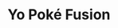 ---
layout: place
title: Yo Poké Fusion
permalink: /montana/bozeman/yo-poke-fusion.html
stateAbbr: MT
stateName: Montana
cityName: Bozeman
seo:
  type: restaurant
  links: http://www.yopokefusion.com/
place_id: ChIJkTAggdVFRVMRy_irvYKBDmM
photos:
  - name: >-
      places/ChIJkTAggdVFRVMRy_irvYKBDmM/photos/AeeoHcLM4DV1Fmfihw3gm-kdqcjJYeC4IvFMqx7m3jBPyQRyLuGa2XE1fCxBrRFsl3XHlCxuaNIK44NJsLpbWCDht1XFGz9hf-660Oxz4CPFEk4zogs9XFmvwGo30MvitJZ-csziYWLOH64dAZoQGEQy9md7ryI8DGyHuTHOC8NVBucGX9ItEhK0fUk8Gh8HWF7UOHyR08PpH3xK9aKoIh8rGb23YGHqVVkVB_BzvMcyEjnQKZiUbzPT27LTG6ltmZ2aK_I2KQ_JYvhqTzHcgmM0gkNRAn_ijJJ1-P3jrFZfT8_Djg
    widthPx: 3024
    heightPx: 4032
    authorAttributions:
      - displayName: Yo Poké Fusion
        uri: https://maps.google.com/maps/contrib/115812666557782166323
        photoUri: >-
          https://lh3.googleusercontent.com/a-/ALV-UjUi1aR9yPOkcSVB0-miMvN0hn8YDkxU3XpoFYuvytwaqCeWDGU=s100-p-k-no-mo
    flagContentUri: >-
      https://www.google.com/local/imagery/report/?cb_client=maps_api_places.places_api&image_key=!1e10!2sAF1QipN2muA2Pf5xl2Bl8Mhb3_v0ezmU-H7g0vjHXaeA&hl=en-US
    googleMapsUri: >-
      https://www.google.com/maps/place//data=!3m4!1e2!3m2!1sAF1QipN2muA2Pf5xl2Bl8Mhb3_v0ezmU-H7g0vjHXaeA!2e10!4m2!3m1!1s0x534545d581203091:0x630e8182bdabf8cb
  - name: >-
      places/ChIJkTAggdVFRVMRy_irvYKBDmM/photos/AeeoHcJPSlqn6g6IcWDy0PRh-3yXlRmuikb8lQxpZHRQp4j5jyE1CCggMDLodn-5saumJcMtJrhHr4mmpJvfH1IcpDso-QuouHFiYA8cJ-FXOAB78x9cnpc3Xab9tgjrtqZUd3Lv9ZBhvtiUkA2lm7DoJ_vHDKE7aB-vdj8IjVdbbcGrdRW7wXw9Vhl_1Pf5krp0Xx2fHcsn2S2qyXX0sybuPKYjcZ3jpjyynqwAPoq8kNDmLbQS5kEoMlY3UdDi9GYW9ZG-o5uTn5xKBDEKEvnDehRcc9ngRUtYufj_ZZme1OZ5FA
    widthPx: 1798
    heightPx: 1798
    authorAttributions:
      - displayName: Yo Poké Fusion
        uri: https://maps.google.com/maps/contrib/115812666557782166323
        photoUri: >-
          https://lh3.googleusercontent.com/a-/ALV-UjUi1aR9yPOkcSVB0-miMvN0hn8YDkxU3XpoFYuvytwaqCeWDGU=s100-p-k-no-mo
    flagContentUri: >-
      https://www.google.com/local/imagery/report/?cb_client=maps_api_places.places_api&image_key=!1e10!2sAF1QipMZgt5v_hqnIyr5s_6atJaQTjOqMYYb0LcARIPA&hl=en-US
    googleMapsUri: >-
      https://www.google.com/maps/place//data=!3m4!1e2!3m2!1sAF1QipMZgt5v_hqnIyr5s_6atJaQTjOqMYYb0LcARIPA!2e10!4m2!3m1!1s0x534545d581203091:0x630e8182bdabf8cb
  - name: >-
      places/ChIJkTAggdVFRVMRy_irvYKBDmM/photos/AeeoHcIOGo1EvTJmZo9nDBGQzbY8eO5I0UbnL7xD3Lo5kkqJM-xI5IxdqgS-BFB2uDS8WZJbc7EML_x-vuVg9GtoogqMWTjuOBtgVkt-hT-1ShuXNbbu2F_H4mEVksH7Q6LvAfWcLS0SSBZDa9ykuT5wv9VbKaVDSQZ-j7-5YK0DeS0fSh3XZPAdo4FW8--5hqZ2dkcz1XehdXU-s-9NwKpzzKy_h9Kr-UC-d8I-FbKuzXml9IMQm2d9YGIttsJUizdYyDlUCJIojMLxUNwLRWXZmQVlE7T-wOV3lzTAI2fYoHNS5GWK89nmknuNuL85h8fT-LCF1OHgL_M2ULXM3FrCxCE5BlIe1Ouowkqdn31wBKgZsUaWPflpsOpar04J3X7iHrO0AlJM2rDobX_DbXx9Cj357FufnjN4q5al6lfWVroCpA
    widthPx: 3072
    heightPx: 4080
    authorAttributions:
      - displayName: Laura Neal
        uri: https://maps.google.com/maps/contrib/102313950857305798192
        photoUri: >-
          https://lh3.googleusercontent.com/a-/ALV-UjXtbrpjoFKvNhAoqjd8LEZybXeRYCDA0LtlU6-kTusucgSkTK7q6Q=s100-p-k-no-mo
    flagContentUri: >-
      https://www.google.com/local/imagery/report/?cb_client=maps_api_places.places_api&image_key=!1e10!2sCIHM0ogKEICAgIDDyO2yRw&hl=en-US
    googleMapsUri: >-
      https://www.google.com/maps/place//data=!3m4!1e2!3m2!1sCIHM0ogKEICAgIDDyO2yRw!2e10!4m2!3m1!1s0x534545d581203091:0x630e8182bdabf8cb
  - name: >-
      places/ChIJkTAggdVFRVMRy_irvYKBDmM/photos/AeeoHcIEj9f3Ba-FyZMFDAtC8UC3XfZantSZg3eMYdmDlzPBtTywmvj7G3xbmN6-4WkPMjo1Hgtwi6JUwC799saMQEaV2SUF5WRMGdvOkKhLysewGc6lCdFb7sAbk0G9I2JzLcBx9DuqLToa4a1an2YDxsB5phPf3W7YEOBS66MU9wV00J3St3fEmivZ31cXaBo9h3i4gjTCfKrG1o1qtCEHUWTqLqbYHqOdILwvTBP4Imu54VIdPmURB2oYrd1AlGaMNcQE0tILrJXWgna-tAt0vjNk5XYfy3OklN7A4r4H2eAiZG6tkrdPAGxja_je8hTvuKoBGnjtJ2Am3d1l2ZKNniA0YRwDtTWLlRw6jGRzgxjZiKPdy0TE9EwDy8jMl1lYzdbZleU80bHtOocZviRis2PcGuJmFUtSB1L4yMiC1EBvB3n7
    widthPx: 2268
    heightPx: 4032
    authorAttributions:
      - displayName: Angel david Martínez bello
        uri: https://maps.google.com/maps/contrib/109375872559317789030
        photoUri: >-
          https://lh3.googleusercontent.com/a/ACg8ocIuSsJOb1WsPRgUlANQRpUK1Olq_kYByX9II7kJzSEsBZ2ACA=s100-p-k-no-mo
    flagContentUri: >-
      https://www.google.com/local/imagery/report/?cb_client=maps_api_places.places_api&image_key=!1e10!2sCIHM0ogKEICAgMCAv4DakQE&hl=en-US
    googleMapsUri: >-
      https://www.google.com/maps/place//data=!3m4!1e2!3m2!1sCIHM0ogKEICAgMCAv4DakQE!2e10!4m2!3m1!1s0x534545d581203091:0x630e8182bdabf8cb
  - name: >-
      places/ChIJkTAggdVFRVMRy_irvYKBDmM/photos/AeeoHcLuxxUWnorGK4ArzqtjCAO2QsUBB1y5uAmYsjI7tnFPQ6oT1sVKHeXGuKjrgESXwnZ8lg-EgP7e4UtJUSsLFz_XXPCuJiCExT_Q2HEa-rfCpOdsl7tLfBGl30XEozoJf7LT62xI5xgV0Dan4IkrS3VXWyXP4KCoZQId_54D0E4eYLpk7VKFxI6beXpG3BhlRGmqfnrYxApWpO3m-uEJjfVQt7ORFZLDioe-wBZBaznVffIuED-IKg2XJHuCuK9ynRC62mrdZ2zIbqe0BtLOuGhJ_2TYciSeMm_uGS5n9iUpBb10oB1JnFMduiR3McB0oEKHnfPJGDI3rupi7GKUmIW4I1Tsugy7veaTdHRuj4XwtOFfl-WoNDsYr8j5yiPkMQISrLHaAmj4MGGxP62KTo0AZWBJLS49p5RFMZcL6idvUVtt
    widthPx: 3600
    heightPx: 4800
    authorAttributions:
      - displayName: L G
        uri: https://maps.google.com/maps/contrib/114929238855906265145
        photoUri: >-
          https://lh3.googleusercontent.com/a/ACg8ocI-PPWxY4XU0nXzlKk30SaIfDgNVIt2A3QocF87UfAmsMbuKA=s100-p-k-no-mo
    flagContentUri: >-
      https://www.google.com/local/imagery/report/?cb_client=maps_api_places.places_api&image_key=!1e10!2sCIHM0ogKEICAgIDXy5LTjgE&hl=en-US
    googleMapsUri: >-
      https://www.google.com/maps/place//data=!3m4!1e2!3m2!1sCIHM0ogKEICAgIDXy5LTjgE!2e10!4m2!3m1!1s0x534545d581203091:0x630e8182bdabf8cb
  - name: >-
      places/ChIJkTAggdVFRVMRy_irvYKBDmM/photos/AeeoHcI9PSC2-J4Bsgk3-z_XjDdiw9BZcTeu9eX733dwaC2Sza1yVNzu6IEz7dGkSf39VIV_8s5pko-H11Z9skuUUiyF8X1e0Gog-mlssJjgkWey6sqntXJ2jpdyVoKZTzcS3snHmmmYzRJuUeJ-j_gI_PNJXzRUnZpcKYIOwRbrDfZxl8YcnM09USTFLZmDxJq0ca-9iOds3gd9WZAxnYGw9RbF5fSh1MnXeqnRO69XGsO0PSpqngCcB5HbVRvikDQxD-wLDGW5YeBMNVoCdcJFh73Lh_s3-PNs8h3Zar5uMgxJdi2N1Mm6DgrVJhGFO1QKQJs1UaP94vEvWquIuvI0dT2ESj_31mPjvrYTKyIbojQAIEK7JYmZ9NTuJcKfzKoOmqLgcKt3PxaY_ukyHze3RMgwP_b_0m7KAITrgzIBKyNk053L
    widthPx: 3024
    heightPx: 4032
    authorAttributions:
      - displayName: L G
        uri: https://maps.google.com/maps/contrib/114929238855906265145
        photoUri: >-
          https://lh3.googleusercontent.com/a/ACg8ocI-PPWxY4XU0nXzlKk30SaIfDgNVIt2A3QocF87UfAmsMbuKA=s100-p-k-no-mo
    flagContentUri: >-
      https://www.google.com/local/imagery/report/?cb_client=maps_api_places.places_api&image_key=!1e10!2sCIHM0ogKEICAgIDXy5LT9gE&hl=en-US
    googleMapsUri: >-
      https://www.google.com/maps/place//data=!3m4!1e2!3m2!1sCIHM0ogKEICAgIDXy5LT9gE!2e10!4m2!3m1!1s0x534545d581203091:0x630e8182bdabf8cb
  - name: >-
      places/ChIJkTAggdVFRVMRy_irvYKBDmM/photos/AeeoHcIWAanYY8fErUoRSRP-8W9hJ3r59ViqYDFZLR6rsU82o0veu5pVhpt5-lxQYqlEBUFidtrsbKCgS7op38QKggoTwrVwjS7L9brknCNpTQn7LfHwJyzkaNwSvzD1fG15MDBu9vjEMlt9KCUiCd_1a7OXgh7lN9Cwml23dGvzYuqYysBYw_nKdlPSPKgZqtHVMJZ6csz0vJNTBBtk8585i5mnDby3LcNu5ycKRU-c9ZKrsOYUQXHXVtyvQV4xHV1XsfyuyxnABUvHovHzNQhXju0Go2N-UmbwIVXV0jOA4kmZBEl3tBypcQ5_dcRV1aUZPtw7XHRupkV73Tw3v2dRBMpnQA9LURLfIvHqw_ykJiUi9WiWzRr_d1iBVFxBfrK6-fcfge1YwV7pfI-cunxWnJWbP_GSofgLo_wQNueJ6on28w
    widthPx: 4608
    heightPx: 3456
    authorAttributions:
      - displayName: Ariyah Kimberlynn
        uri: https://maps.google.com/maps/contrib/112041094688050539244
        photoUri: >-
          https://lh3.googleusercontent.com/a-/ALV-UjVPl21jM2gx5T2BnlN7ilztSGfGvY_RUeof6l2W2feX4q12tF0yKA=s100-p-k-no-mo
    flagContentUri: >-
      https://www.google.com/local/imagery/report/?cb_client=maps_api_places.places_api&image_key=!1e10!2sCIHM0ogKEICAgIDe1--4NQ&hl=en-US
    googleMapsUri: >-
      https://www.google.com/maps/place//data=!3m4!1e2!3m2!1sCIHM0ogKEICAgIDe1--4NQ!2e10!4m2!3m1!1s0x534545d581203091:0x630e8182bdabf8cb
  - name: >-
      places/ChIJkTAggdVFRVMRy_irvYKBDmM/photos/AeeoHcLTkLelCwUkETYiKWdH4GQM411E1kHkRu6AMGWFepQn9TqF4nKFTqWdH1MYUV3K7tRQ_JEaYT6k2wrdnk4xO6wDyOGWMmdVgBORR4av6lTomMKdKTk0RXZjNx70gxYNK7QxvoSuOekQfN3Ly5tRqRKgewf6Zxsps3Fv7nJNRGXaK5pyjU0AEjtpfxnmyf0PIwEewa1EIa18iildFABiBPUI4gvTmXnM1SckilEJocebd19eErmazzkFUi5w5iBEu3i0hZG4KTlTrlTJdA-hBqIVFDmdlheGqEiVKP8H6x0heA
    widthPx: 4000
    heightPx: 4800
    authorAttributions:
      - displayName: Yo Poké Fusion
        uri: https://maps.google.com/maps/contrib/115812666557782166323
        photoUri: >-
          https://lh3.googleusercontent.com/a-/ALV-UjUi1aR9yPOkcSVB0-miMvN0hn8YDkxU3XpoFYuvytwaqCeWDGU=s100-p-k-no-mo
    flagContentUri: >-
      https://www.google.com/local/imagery/report/?cb_client=maps_api_places.places_api&image_key=!1e10!2sAF1QipNqjaUv0INPopqdnozpMsth7r_xTcQRaciN4RlI&hl=en-US
    googleMapsUri: >-
      https://www.google.com/maps/place//data=!3m4!1e2!3m2!1sAF1QipNqjaUv0INPopqdnozpMsth7r_xTcQRaciN4RlI!2e10!4m2!3m1!1s0x534545d581203091:0x630e8182bdabf8cb
  - name: >-
      places/ChIJkTAggdVFRVMRy_irvYKBDmM/photos/AeeoHcKyHjWv_2IyDzREF7xgOnDLqAJxd1PQAAYZndFDpHeNGNZivkNj3YbeKZuNInuwH2ylcXxgDdJ-tnfB6jA4952SXU5HyVLmdx-9W3_JCVPX2YxztrstedRZq8I7qhx3Kr43jSJAaK7jt42Izmu0kxNKA0WINX2d6OwktQU6n_Wspj5fpshlKl7aAi1pSMzJ2zWQisZtoqRwjtWaSPyT-ogikDUdLvYeJ9CimOMtMfCUQIEMJ8uKIV_5TRWnaNpEgWvI4Mt5pBTqUyHs03PA9DKcprokbCuNRWIjZDTXk9Uo6w
    widthPx: 3024
    heightPx: 4032
    authorAttributions:
      - displayName: Yo Poké Fusion
        uri: https://maps.google.com/maps/contrib/115812666557782166323
        photoUri: >-
          https://lh3.googleusercontent.com/a-/ALV-UjUi1aR9yPOkcSVB0-miMvN0hn8YDkxU3XpoFYuvytwaqCeWDGU=s100-p-k-no-mo
    flagContentUri: >-
      https://www.google.com/local/imagery/report/?cb_client=maps_api_places.places_api&image_key=!1e10!2sAF1QipOlhu4maJBSCor0wwyblMKicfSBMHoPD10z4jGy&hl=en-US
    googleMapsUri: >-
      https://www.google.com/maps/place//data=!3m4!1e2!3m2!1sAF1QipOlhu4maJBSCor0wwyblMKicfSBMHoPD10z4jGy!2e10!4m2!3m1!1s0x534545d581203091:0x630e8182bdabf8cb
  - name: >-
      places/ChIJkTAggdVFRVMRy_irvYKBDmM/photos/AeeoHcLhUsz0qps-uBv8G9PwStZn8nMIfW7YNhB0GciY5xRgswYpGW32jjQSi9liOtapQOfA0li8i4M-Bn6WqxGQr-vc8HPFLnN4GTChJ7vSZ4Pj-HEqV0kgKY5rBw9QpGEPY0OQw6slak2QrSX7vW4jNNeejtfxY6glVIbNgqUXP-Vt9_4pplRUPEH2lI0sBL66tKwUhOH1PmsDNn7c0v-hOEb_vRv-fyHpP0vPpKAQXTejCHBpFKzIb-tsm_jpih0-OX90Dzl51xFCKllU93d5zLOhUG9pDO0mRo75OfLSkV7zMgdjV0lEYhuZDtpA7r3WlBpA18YRCLWCbROkgz8m4P1pcKgTT-gU7VbE5GBW2xU5FdDmDBVHBZ25wXmLNa9U55QySYnCu0Sv_lqqlQ83A5WMN9xyXGbZUi4ejBEDrwa6heEn
    widthPx: 4608
    heightPx: 3456
    authorAttributions:
      - displayName: Ariyah Kimberlynn
        uri: https://maps.google.com/maps/contrib/112041094688050539244
        photoUri: >-
          https://lh3.googleusercontent.com/a-/ALV-UjVPl21jM2gx5T2BnlN7ilztSGfGvY_RUeof6l2W2feX4q12tF0yKA=s100-p-k-no-mo
    flagContentUri: >-
      https://www.google.com/local/imagery/report/?cb_client=maps_api_places.places_api&image_key=!1e10!2sCIHM0ogKEICAgIDe1--4lQE&hl=en-US
    googleMapsUri: >-
      https://www.google.com/maps/place//data=!3m4!1e2!3m2!1sCIHM0ogKEICAgIDe1--4lQE!2e10!4m2!3m1!1s0x534545d581203091:0x630e8182bdabf8cb
address: 2047 W Oak St Unit 103, Bozeman, MT 59718, USA
street: 2047 W Oak St Unit 103
city: Bozeman
state: MT
zip: '59718'
country: USA
neighborhood: null
latitude: '45.694050'
longitude: '-111.063683'
accessibility_options:
  wheelchairAccessibleParking: true
  wheelchairAccessibleEntrance: true
  wheelchairAccessibleRestroom: true
  wheelchairAccessibleSeating: true
business_status: OPERATIONAL
name: Yo Poké Fusion
google_maps_links:
  directionsUri: >-
    https://www.google.com/maps/dir//''/data=!4m7!4m6!1m1!4e2!1m2!1m1!1s0x534545d581203091:0x630e8182bdabf8cb!3e0
  placeUri: https://maps.google.com/?cid=7137784857956710603
  writeAReviewUri: >-
    https://www.google.com/maps/place//data=!4m3!3m2!1s0x534545d581203091:0x630e8182bdabf8cb!12e1
  reviewsUri: >-
    https://www.google.com/maps/place//data=!4m4!3m3!1s0x534545d581203091:0x630e8182bdabf8cb!9m1!1b1
  photosUri: >-
    https://www.google.com/maps/place//data=!4m3!3m2!1s0x534545d581203091:0x630e8182bdabf8cb!10e5
primary_type: American Restaurant
opening_hours:
  regular: null
  current: null
secondary_opening_hours:
  regular:
    weekdayDescriptions: null
    type: null
  current:
    weekdayDescriptions: null
    type: null
phone: null
price_level: null
price_range: $10 &ndash; $20
rating: '4.4'
rating_count: 0
website: http://www.yopokefusion.com/
description: >-
  Discover Yo Poké Fusion in Bozeman, MT$$$Nestled in Bozeman, MT, Yo Poké
  Fusion stands out as a casual spot for fresh sushi-inspired dishes that blend
  flavors from poke bars and Japanese traditions. This inviting eatery offers a
  variety of customizable bowls, sushi burritos, and nachos, complemented by
  options like miso soup, making it a go-to choice for those seeking sushi
  restaurants near me. With accessibility features such as wheelchair-friendly
  entrances and parking, it's designed for everyone to enjoy a relaxed meal. The
  clean atmosphere and focus on fresh ingredients enhance the experience,
  perfect for anyone exploring top-rated sushi options in the area.
generative_summary: >-
  Discover Yo Poké Fusion in Bozeman, MT$$$Nestled in Bozeman, MT, Yo Poké
  Fusion stands out as a casual spot for fresh sushi-inspired dishes that blend
  flavors from poke bars and Japanese traditions. This inviting eatery offers a
  variety of customizable bowls, sushi burritos, and nachos, complemented by
  options like miso soup, making it a go-to choice for those seeking sushi
  restaurants near me. With accessibility features such as wheelchair-friendly
  entrances and parking, it's designed for everyone to enjoy a relaxed meal. The
  clean atmosphere and focus on fresh ingredients enhance the experience,
  perfect for anyone exploring top-rated sushi options in the area.
generative_disclosure: Summarized by AI using the Grok-3-Mini model.
reviews:
  - name: >-
      places/ChIJkTAggdVFRVMRy_irvYKBDmM/reviews/ChZDSUhNMG9nS0VJQ0FnSUNKNzZDR2VBEAE
    relativePublishTimeDescription: a year ago
    rating: 3
    text:
      text: >-
        It's okay for being the only easily accesible poke shop in town.


        I mean, we keep coming back so it's obviously not terrible but it's also
        extremely inconsistent. I actually held off on writing this review until
        our after our fourth visit to make a fair judgement.


        Yo Poke is a good option if you're looking for a quick and easy meal.
        The quality of the fish is on the mid-level of good and the ingredients
        are typically fresh. As for the store itself, it's kept very clean and
        there are a several tables and chairs if you choose to sit and eat.


        We've visited on a few occasions now and the staff has been friendly
        every single time. The biggest problem lies in consistency. On two out
        of four visits, we received poke bowls that were so sad looking with 6
        or 7 little cubes of fish. On the other two visits, we were served a
        portion that looks like most other restaurants offer. (I've been BYO
        poke restaurants in several states).


        At this point, we watch the person building our bowls getting a tiny
        half scoop of protein, usually fish, or a full one. It's very
        interesting to me how the servings can come out so different even though
        they literally use the same scooper...just fill that tiny little thing
        up and let's call it a day. To be honest, a full scoop versus a half
        scoop usually determines a generous tip or a "this is just to be nice"
        one.


        The food itself is usually pretty tasty, no complaints on that front.


        Here is one of my favorite BYO combos:

        + Sushi Rice

        + Proteins: Tuna & Salmon

        + Mix-ins: White & Green Onions.

        + Sauces: Shoyu & Wasabi Mayo.

        + Sides: Edamame, Surimi Salad, Ginger & Avocado

        + Toppings: Sesame Oil, Tempura Flakes & Furikake


        If you try it, let me know what you think!


        Oh, one more thing! Don't try to order from GrubHub. I've tried to order
        delivery 3 times and my order was delayed by more than 2 hours every
        single time before it got canceled!
      languageCode: en
    originalText:
      text: >-
        It's okay for being the only easily accesible poke shop in town.


        I mean, we keep coming back so it's obviously not terrible but it's also
        extremely inconsistent. I actually held off on writing this review until
        our after our fourth visit to make a fair judgement.


        Yo Poke is a good option if you're looking for a quick and easy meal.
        The quality of the fish is on the mid-level of good and the ingredients
        are typically fresh. As for the store itself, it's kept very clean and
        there are a several tables and chairs if you choose to sit and eat.


        We've visited on a few occasions now and the staff has been friendly
        every single time. The biggest problem lies in consistency. On two out
        of four visits, we received poke bowls that were so sad looking with 6
        or 7 little cubes of fish. On the other two visits, we were served a
        portion that looks like most other restaurants offer. (I've been BYO
        poke restaurants in several states).


        At this point, we watch the person building our bowls getting a tiny
        half scoop of protein, usually fish, or a full one. It's very
        interesting to me how the servings can come out so different even though
        they literally use the same scooper...just fill that tiny little thing
        up and let's call it a day. To be honest, a full scoop versus a half
        scoop usually determines a generous tip or a "this is just to be nice"
        one.


        The food itself is usually pretty tasty, no complaints on that front.


        Here is one of my favorite BYO combos:

        + Sushi Rice

        + Proteins: Tuna & Salmon

        + Mix-ins: White & Green Onions.

        + Sauces: Shoyu & Wasabi Mayo.

        + Sides: Edamame, Surimi Salad, Ginger & Avocado

        + Toppings: Sesame Oil, Tempura Flakes & Furikake


        If you try it, let me know what you think!


        Oh, one more thing! Don't try to order from GrubHub. I've tried to order
        delivery 3 times and my order was delayed by more than 2 hours every
        single time before it got canceled!
      languageCode: en
    authorAttribution:
      displayName: Amber B
      uri: https://www.google.com/maps/contrib/111095221297317297893/reviews
      photoUri: >-
        https://lh3.googleusercontent.com/a-/ALV-UjVfN-0WbFraRp8P7PM5e7r6EpT0RbT3rN1NkBHIKQOWzQSJJRM_=s128-c0x00000000-cc-rp-mo-ba4
    publishTime: '2023-07-07T17:24:06.433433Z'
    flagContentUri: >-
      https://www.google.com/local/review/rap/report?postId=ChZDSUhNMG9nS0VJQ0FnSUNKNzZDR2VBEAE&d=17924085&t=1
    googleMapsUri: >-
      https://www.google.com/maps/reviews/data=!4m6!14m5!1m4!2m3!1sChZDSUhNMG9nS0VJQ0FnSUNKNzZDR2VBEAE!2m1!1s0x534545d581203091:0x630e8182bdabf8cb
  - name: >-
      places/ChIJkTAggdVFRVMRy_irvYKBDmM/reviews/ChdDSUhNMG9nS0VJQ0FnSURPOFBmSWx3RRAB
    relativePublishTimeDescription: 2 years ago
    rating: 5
    text:
      text: >-
        I started digging in right when I got it so excuse the half eaten bowl
        picture. Guy was really helpful and when I questioned the eel sauce a
        kid behind me said “it’s really good” eyes wide open and said he puts
        extra. So I got some. I was recommended the half white rice with salad
        and spicy salmon because I like spicy. Went down the line got basically
        everything beside quac. And long story short. 5 stars, atmosphere and
        food was on perfect. Recommendations and knowledge were great. I’ll be
        back next time I come through Bozeman!
      languageCode: en
    originalText:
      text: >-
        I started digging in right when I got it so excuse the half eaten bowl
        picture. Guy was really helpful and when I questioned the eel sauce a
        kid behind me said “it’s really good” eyes wide open and said he puts
        extra. So I got some. I was recommended the half white rice with salad
        and spicy salmon because I like spicy. Went down the line got basically
        everything beside quac. And long story short. 5 stars, atmosphere and
        food was on perfect. Recommendations and knowledge were great. I’ll be
        back next time I come through Bozeman!
      languageCode: en
    authorAttribution:
      displayName: Vince Bay
      uri: https://www.google.com/maps/contrib/109542070691207816230/reviews
      photoUri: >-
        https://lh3.googleusercontent.com/a-/ALV-UjXsyMc3m4hnlneU8tmlcwB1BOSIlA5XKbhLaVTIURqp0ZWo9QA=s128-c0x00000000-cc-rp-mo
    publishTime: '2022-06-25T22:00:01.737553Z'
    flagContentUri: >-
      https://www.google.com/local/review/rap/report?postId=ChdDSUhNMG9nS0VJQ0FnSURPOFBmSWx3RRAB&d=17924085&t=1
    googleMapsUri: >-
      https://www.google.com/maps/reviews/data=!4m6!14m5!1m4!2m3!1sChdDSUhNMG9nS0VJQ0FnSURPOFBmSWx3RRAB!2m1!1s0x534545d581203091:0x630e8182bdabf8cb
  - name: >-
      places/ChIJkTAggdVFRVMRy_irvYKBDmM/reviews/ChdDSUhNMG9nS0VJQ0FnSURlMS0tNHBRRRAB
    relativePublishTimeDescription: 2 years ago
    rating: 5
    text:
      text: >-
        If you like sushi you will absolutely LOVE this place!

        The staff is very friendly, portions are generous, enviroment is VERY
        clean.

        10/10 recommend!
      languageCode: en
    originalText:
      text: >-
        If you like sushi you will absolutely LOVE this place!

        The staff is very friendly, portions are generous, enviroment is VERY
        clean.

        10/10 recommend!
      languageCode: en
    authorAttribution:
      displayName: Ariyah Kimberlynn
      uri: https://www.google.com/maps/contrib/112041094688050539244/reviews
      photoUri: >-
        https://lh3.googleusercontent.com/a-/ALV-UjVPl21jM2gx5T2BnlN7ilztSGfGvY_RUeof6l2W2feX4q12tF0yKA=s128-c0x00000000-cc-rp-mo
    publishTime: '2022-10-21T23:33:52.073146Z'
    flagContentUri: >-
      https://www.google.com/local/review/rap/report?postId=ChdDSUhNMG9nS0VJQ0FnSURlMS0tNHBRRRAB&d=17924085&t=1
    googleMapsUri: >-
      https://www.google.com/maps/reviews/data=!4m6!14m5!1m4!2m3!1sChdDSUhNMG9nS0VJQ0FnSURlMS0tNHBRRRAB!2m1!1s0x534545d581203091:0x630e8182bdabf8cb
  - name: >-
      places/ChIJkTAggdVFRVMRy_irvYKBDmM/reviews/ChdDSUhNMG9nS0VJQ0FnSUNSNU43WjlRRRAB
    relativePublishTimeDescription: 2 years ago
    rating: 5
    text:
      text: >-
        Ordered takeout, and my poke nachos were very flavorful and the chips
        were crunchy! Good healthy option for a quick meal that will fill you
        up!
      languageCode: en
    originalText:
      text: >-
        Ordered takeout, and my poke nachos were very flavorful and the chips
        were crunchy! Good healthy option for a quick meal that will fill you
        up!
      languageCode: en
    authorAttribution:
      displayName: Steve Kidd
      uri: https://www.google.com/maps/contrib/111519193285637067522/reviews
      photoUri: >-
        https://lh3.googleusercontent.com/a-/ALV-UjUFA5U7in_qbEhri-qIOXz24PBxBVqV7HM9MyeNlZ08o9r86TKX=s128-c0x00000000-cc-rp-mo-ba5
    publishTime: '2023-03-25T19:21:53.900507Z'
    flagContentUri: >-
      https://www.google.com/local/review/rap/report?postId=ChdDSUhNMG9nS0VJQ0FnSUNSNU43WjlRRRAB&d=17924085&t=1
    googleMapsUri: >-
      https://www.google.com/maps/reviews/data=!4m6!14m5!1m4!2m3!1sChdDSUhNMG9nS0VJQ0FnSUNSNU43WjlRRRAB!2m1!1s0x534545d581203091:0x630e8182bdabf8cb
  - name: >-
      places/ChIJkTAggdVFRVMRy_irvYKBDmM/reviews/ChZDSUhNMG9nS0VJQ0FnSUNfNExpZUNnEAE
    relativePublishTimeDescription: 3 months ago
    rating: 1
    text:
      text: >-
        The staff working was unhelpful and didn’t say a word the entire time my
        family and I were waiting to be helped. When they began preparing our
        food, I had to ask the staff member to put on clean gloves after he was
        operating the register and wiping his hands on his apron. I wouldn’t go
        back.
      languageCode: en
    originalText:
      text: >-
        The staff working was unhelpful and didn’t say a word the entire time my
        family and I were waiting to be helped. When they began preparing our
        food, I had to ask the staff member to put on clean gloves after he was
        operating the register and wiping his hands on his apron. I wouldn’t go
        back.
      languageCode: en
    authorAttribution:
      displayName: Shanna Strandell
      uri: https://www.google.com/maps/contrib/104717413396093757701/reviews
      photoUri: >-
        https://lh3.googleusercontent.com/a/ACg8ocLFy46EYsgrhakVHWoKwrtZDHVVDoAKMjgnkRDQ3yXmtZQQSg=s128-c0x00000000-cc-rp-mo
    publishTime: '2025-01-11T21:35:44.856933Z'
    flagContentUri: >-
      https://www.google.com/local/review/rap/report?postId=ChZDSUhNMG9nS0VJQ0FnSUNfNExpZUNnEAE&d=17924085&t=1
    googleMapsUri: >-
      https://www.google.com/maps/reviews/data=!4m6!14m5!1m4!2m3!1sChZDSUhNMG9nS0VJQ0FnSUNfNExpZUNnEAE!2m1!1s0x534545d581203091:0x630e8182bdabf8cb
review_summary: >-
  What Customers Are Buzzing About This Sushi Spot$$$Visitors often praise Yo
  Poké Fusion for its tasty, fresh poke bowls and friendly service, making it a
  solid pick for a quick and satisfying meal when craving sushi close to me.
  While some folks note occasional inconsistencies in portion sizes, the overall
  vibe remains positive with generous servings on many visits that leave diners
  feeling full and happy. Feedback highlights the flavorful combinations and
  clean environment, appealing to those looking for healthy Japanese places near
  me without the fuss. Despite a few mentions of service hiccups, the majority
  enjoy the welcoming staff and variety of options, encouraging repeat trips for
  anyone who loves sushi. All in all, it's a reliable spot that delivers on
  flavor while offering room for improvement based on shared experiences.
review_disclosure: Summarized by AI using the Grok-3-Mini model.
parking_options:
  freeParkingLot: true
  freeStreetParking: true
  valetParking: false
payment_options:
  acceptsCreditCards: true
  acceptsDebitCards: true
  acceptsCashOnly: false
  acceptsNfc: true
allow_dogs: null
curbside_pickup: false
delivery: true
dine_in: true
good_for_children: true
good_for_groups: null
good_for_sports: false
live_music: false
menu_for_children: null
outdoor_seating: null
reservable: null
restroom: true
serves_beer: false
serves_breakfast: null
serves_brunch: false
serves_cocktails: false
serves_coffee: false
serves_dinner: true
serves_dessert: null
serves_lunch: true
serves_vegetarian_food: null
serves_wine: false
takeout: true
update_category: pro
places_description: null

---